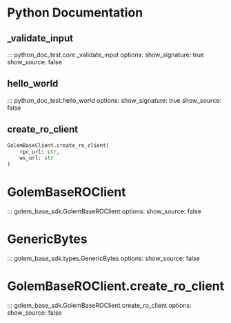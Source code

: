 # Python Documentation

## _validate_input

::: python_doc_test.core._validate_input
    options:
      show_signature: true
      show_source: false

## hello_world

::: python_doc_test.hello_world
    options:
      show_signature: true
      show_source: false

## create_ro_client

```python
GolemBaseClient.create_ro_client(
    rpc_url: str,
    ws_url: str
)
```

# GolemBaseROClient

::: golem_base_sdk.GolemBaseROClient
    options:
      show_source: false

# GenericBytes

::: golem_base_sdk.types.GenericBytes
    options:
      show_source: false

# GolemBaseROClient.create_ro_client

::: golem_base_sdk.GolemBaseROClient.create_ro_client
    options:
      show_source: false


